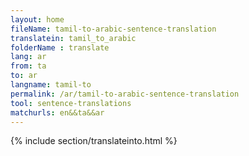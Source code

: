 ```yaml
---
layout: home
fileName: tamil-to-arabic-sentence-translation
translatein: tamil_to_arabic
folderName : translate
lang: ar
from: ta
to: ar
langname: tamil-to
permalink: /ar/tamil-to-arabic-sentence-translation
tool: sentence-translations
matchurls: en&&ta&&ar
---
```

{% include section/translateinto.html %}
